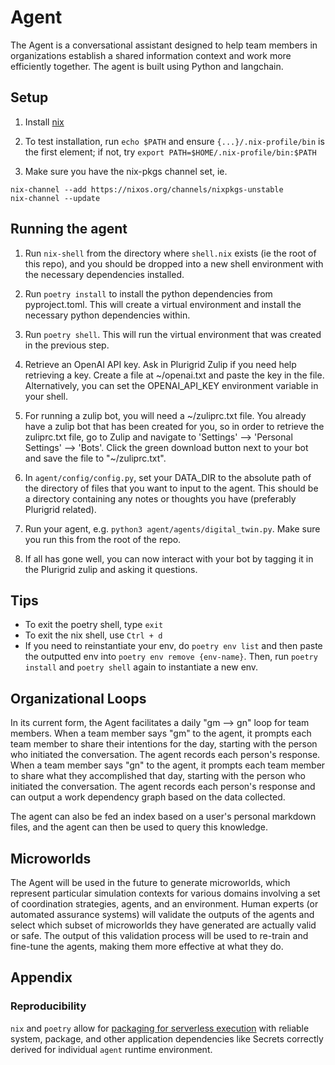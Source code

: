 # Agent
The Agent is a conversational assistant designed to help team members in organizations establish a shared information context and work more efficiently together. The agent is built using Python and langchain.

## Setup 

1. Install [nix](https://nixos.org/download.html#nix-install-macos)

2. To test installation, run `echo $PATH` and ensure `{...}/.nix-profile/bin` is the first element; if not, try `export PATH=$HOME/.nix-profile/bin:$PATH`

3. Make sure you have the nix-pkgs channel set, ie.

```
nix-channel --add https://nixos.org/channels/nixpkgs-unstable
nix-channel --update
```

## Running the agent

1. Run `nix-shell` from the directory where `shell.nix` exists (ie the root of this repo), and you should be dropped into a new shell environment with the necessary dependencies installed.

2. Run `poetry install` to install the python dependencies from pyproject.toml. This will create a virtual environment and install the necessary python dependencies within. 

3. Run `poetry shell`. This will run the virtual environment that was created in the previous step.

4. Retrieve an OpenAI API key. Ask in Plurigrid Zulip if you need help retrieving a key. Create a file at ~/openai.txt and paste the key in the file.
Alternatively, you can set the OPENAI_API_KEY environment variable in your shell.

5. For running a zulip bot, you will need a ~/zuliprc.txt file. You already have a zulip bot that has been created for you, so in order to retrieve the zuliprc.txt file, go to Zulip and navigate to 'Settings' --> 'Personal Settings' --> 'Bots'. Click the green download button next to your bot and save the file to "~/zuliprc.txt".

6. In `agent/config/config.py`, set your DATA_DIR to the absolute path of the  directory of files that you want to input to the agent. This should be a directory containing any notes or thoughts you have (preferably Plurigrid related).

7. Run your agent, e.g. `python3 agent/agents/digital_twin.py`. Make sure you run this from the root of the repo. 

8. If all has gone well, you can now interact with your bot by tagging it in 
the Plurigrid zulip and asking it questions.

## Tips

- To exit the poetry shell, type `exit`
- To exit the nix shell, use `Ctrl + d`
- If you need to reinstantiate your env, do `poetry env list` and then paste the outputted env into `poetry env remove {env-name}`. Then, run `poetry install` and `poetry shell` again to instantiate a new env. 


## Organizational Loops

In its current form, the Agent facilitates a daily "gm --> gn" loop for team members. When a team member says "gm" to the agent, it prompts each team member to share their intentions for the day, starting with the person who initiated the conversation. The agent records each person's response. When a team member says "gn" to the agent, it prompts each team member to share what they accomplished that day, starting with the person who initiated the conversation. The agent records each person's response and can output a work dependency graph based on the data collected.

The agent can also be fed an index based on a user's personal markdown files, and the agent can then be used to query this knowledge.  

## Microworlds

The Agent will be used in the future to generate microworlds, which represent particular simulation contexts for various domains involving a set of coordination strategies, agents, and an environment. Human experts (or automated assurance systems) will validate the outputs of the agents and select which subset of microworlds they have generated are actually valid or safe. The output of this validation process will be used to re-train and fine-tune the agents, making them more effective at what they do.


## Appendix
### Reproducibility
`nix` and `poetry` allow for [packaging for serverless execution](https://github.com/bananaml/serverless-template) with reliable system, package, and other application dependencies like Secrets correctly derived for individual `agent` runtime environment.